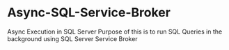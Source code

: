 # Async-SQL-Service-Broker
Async Execution in SQL Server
Purpose of this is to run SQL Queries in the background using SQL Server Service Broker
